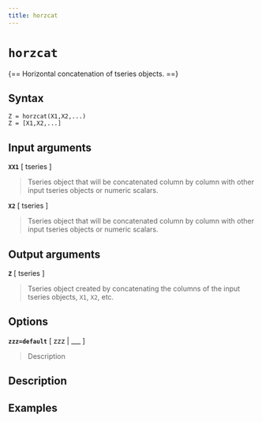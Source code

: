 ```yaml
---
title: horzcat
---
```


# `horzcat`

{== Horizontal concatenation of tseries objects. ==}


## Syntax 

    Z = horzcat(X1,X2,...)
    Z = [X1,X2,...]

## Input arguments 

__`XX1`__ [ tseries ]
> 
> Tseries object that will be concatenated column by
> column with other input tseries objects or numeric scalars.
> 

__`X2`__ [ tseries ]
> 
> Tseries object that will be concatenated column by
> column with other input tseries objects or numeric scalars.
> 


## Output arguments 

__`Z`__ [ tseries ]
> 
> Tseries object created by concatenating the columns
> of the input tseries objects, `X1`, `X2`, etc.
> 


## Options 

__`zzz=default`__ [ zzz | ___ ]
> 
> Description
> 


## Description 



## Examples

```matlab
```
